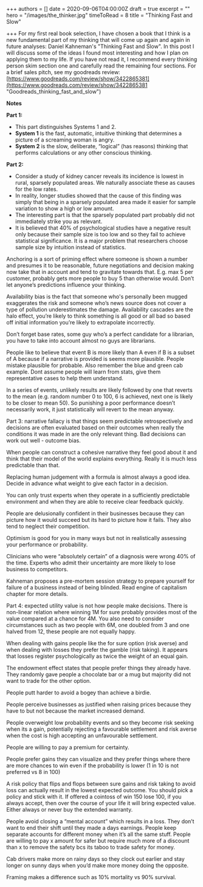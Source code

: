+++
authors = []
date = 2020-09-06T04:00:00Z
draft = true
excerpt = ""
hero = "/images/the_thinker.jpg"
timeToRead = 8
title = "Thinking Fast and Slow"

+++
For my first real book selection, I have chosen a book that I think is a new fundamental part of my thinking that will come up again and again in future analyses: Daniel Kahneman's "Thinking Fast and Slow". In this post I will discuss some of the ideas I found most interesting and how I plan on applying them to my life. If you have not read it, I recommend every thinking person skim section one and carefully read the remaining four sections. For a brief sales pitch, see my goodreads review: [https://www.goodreads.com/review/show/3422865381](https://www.goodreads.com/review/show/3422865381 "Goodreads_thinking_fast_and_slow")

**Notes**

**Part 1:** 

* This part distinguishes Systems 1 and 2. 
* **System 1** is the fast, automatic, intuitive thinking that determines a picture of a screaming woman is angry. 
* **System 2** is the slow, deliberate, “logical” (has reasons) thinking that performs calculations or any other conscious thinking.

**Part 2:**

* Consider a study of kidney cancer reveals its incidence is lowest in rural, sparsely populated areas. We naturally associate these as causes for the low rates.
*  In reality, longer studies showed that the cause of this finding was simply that being in a sparsely populated area made it easier for sample variation to show a high or low amount. 
* The interesting part is that the sparsely populated part probably did not immediately strike you as relevant. 
* It is believed that 40% of psychological studies have a negative result only because their sample size is too low and so they fail to achieve statistical significance. It is a major problem that researchers choose sample size by intuition instead of statistics.

Anchoring is a sort of priming effect where someone is shown a number and presumes it to be reasonable, future negotiations and decision making now take that in account and tend to gravitate towards that. E.g. max 5 per customer, probably gets more people to buy 5 than otherwise would. Don’t let anyone’s predictions influence your thinking.

Availability bias is the fact that someone who's personally been mugged exaggerates the risk and someone who’s news source does not cover a type of pollution underestimates the damage. Availability cascades are the halo effect, you’re likely to think something is all good or all bad so based off initial information you’re likely to extrapolate incorrectly.

Don’t forget base rates, some guy who’s a perfect candidate for a librarian, you have to take into account almost no guys are librarians.

People like to believe that event B is more likely than A even if B is a subset of A because if a narrative is provided is seems more plausible. People mistake plausible for probable. Also remember the blue and green cab example. Dont assume people will learn from stats, give them representative cases to help them understand.

In a series of events, unlikely results are likely followed by one that reverts to the mean (e.g. random number 0 to 100, 6 is achieved, next one is likely to be closer to mean 50). So punishing a poor performance doesn’t necessarily work, it just statistically will revert to the mean anyway.

Part 3: narrative fallacy is that things seem predictable retrospectively and decisions are often evaluated based on their outcomes when really the conditions it was made in are the only relevant thing. Bad decisions can work out well - outcome bias.

When people can construct a cohesive narrative they feel good about it and think that their model of the world explains everything. Really it is much less predictable than that.

Replacing human judgement with a formula is almost always a good idea. Decide in advance what weight to give each factor in a decision.

You can only trust experts when they operate in a sufficiently predictable environment and when they are able to receive clear feedback quickly.

People are delusionally confident in their businesses because they can picture how it would succeed but its hard to picture how it fails. They also tend to neglect their competition.

Optimism is good for you in many ways but not in realistically assessing your performance or probability.

Clinicians who were “absolutely certain” of a diagnosis were wrong 40% of the time. Experts who admit their uncertainty are more likely to lose business to competitors.

Kahneman proposes a pre-mortem session strategy to prepare yourself for failure of a business instead of being blinded. Read engine of capitalism chapter for more details.

Part 4: expected utility value is not how people make decisions. There is non-linear relation where winning 1M for sure probably provides most of the value compared at a chance for 4M. You also need to consider circumstances such as two people with 6M, one doubled from 3 and one halved from 12, these people are not equally happy.

When dealing with gains people like the for sure option (risk averse) and when dealing with losses they prefer the gamble (risk taking). It appears that losses register psychologically as twice the weight of an equal gain.

The endowment effect states that people prefer things they already have. They randomly gave people a chocolate bar or a mug but majority did not want to trade for the other option.

People putt harder to avoid a bogey than achieve a birdie.

People perceive businesses as justified when raising prices because they have to but not because the market increased demand.

People overweight low probability events and so they become risk seeking when its a gain, potentially rejecting a favourable settlement and risk averse when the cost is high accepting an unfavourable settlement.

People are willing to pay a premium for certainty.

People prefer gains they can visualize and they prefer things where there are more chances to win even if the probability is lower (1 in 10 is not preferred vs 8 in 100)

A risk policy that flips and flops between sure gains and risk taking to avoid loss can actually result in the lowest expected outcome. You should pick a policy and stick with it. If offered a cointoss of win 150 lose 100, if you always accept, then over the course of your life it will bring expected value. Either always or never buy the extended warranty.

People avoid closing a “mental account” which results in a loss. They don’t want to end their shift until they made a days earnings. People keep separate accounts for different money when it’s all the same stuff. People are willing to pay x amount for safer but require much more of a discount than x to remove the safety bcs its taboo to trade safety for money.

Cab drivers make more on rainy days so they clock out earlier and stay longer on sunny days when you’d make more money doing the opposite.

Framing makes a difference such as 10% mortality vs 90% survival.